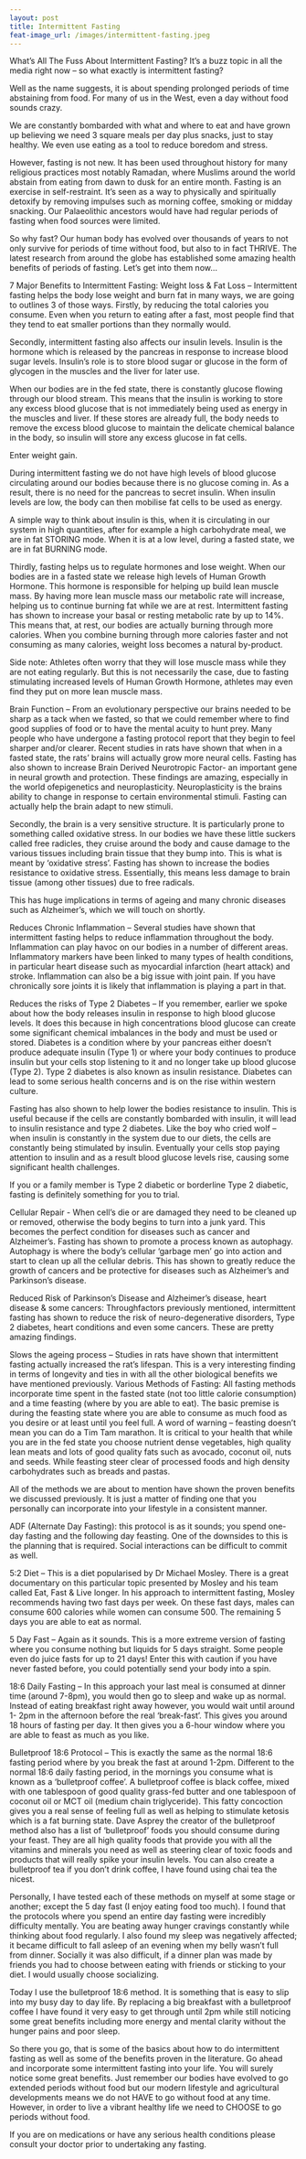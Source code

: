 ```yaml
---
layout: post
title: Intermittent Fasting
feat-image_url: /images/intermittent-fasting.jpeg
---
```


What’s All The Fuss About Intermittent Fasting?
It’s a buzz topic in all the media right now – so what exactly is intermittent fasting?

Well as the name suggests, it is about spending prolonged periods of time abstaining from food. For many of us in the West, even a day without food sounds crazy.

We are constantly bombarded with what and where to eat and have grown up believing we need 3 square meals per day plus snacks, just to stay healthy. We even use eating as a tool to reduce boredom and stress.

However, fasting is not new. It has been used throughout history for many religious practices most notably Ramadan, where Muslims around the world abstain from eating from dawn to dusk for an entire month. Fasting is an exercise in self-restraint. It’s seen as a way to physically and spiritually detoxify by removing impulses such as morning coffee, smoking or midday snacking. Our Palaeolithic ancestors would have had regular periods of fasting when food sources were limited.

So why fast? Our human body has evolved over thousands of years to not only survive for periods of time without food, but also to in fact THRIVE. The latest research from around the globe has established some amazing health benefits of periods of fasting. Let’s get into them now…

7 Major Benefits to Intermittent Fasting:
Weight loss & Fat Loss – Intermittent fasting helps the body lose weight and burn fat in many ways, we are going to outlines 3 of those ways.
Firstly, by reducing the total calories you consume. Even when you return to eating after a fast, most people find that they tend to eat smaller portions than they normally would.

Secondly, intermittent fasting also affects our insulin levels. Insulin is the hormone which is released by the pancreas in response to increase blood sugar levels. Insulin’s role is to store blood sugar or glucose in the form of glycogen in the muscles and the liver for later use.

When our bodies are in the fed state, there is constantly glucose flowing through our blood stream. This means that the insulin is working to store any excess blood glucose that is not immediately being used as energy in the muscles and liver. If these stores are already full, the body needs to remove the excess blood glucose to maintain the delicate chemical balance in the body, so insulin will store any excess glucose in fat cells.

Enter weight gain.

During intermittent fasting we do not have high levels of blood glucose circulating around our bodies because there is no glucose coming in. As a result, there is no need for the pancreas to secret insulin. When insulin levels are low, the body can then mobilise fat cells to be used as energy.

A simple way to think about insulin is this, when it is circulating in our system in high quantities, after for example a high carbohydrate meal, we are in fat STORING mode. When it is at a low level, during a fasted state, we are in fat BURNING mode.

Thirdly, fasting helps us to regulate hormones and lose weight. When our bodies are in a fasted state we release high levels of Human Growth Hormone. This hormone is responsible for helping up build lean muscle mass. By having more lean muscle mass our metabolic rate will increase, helping us to continue burning fat while we are at rest. Intermittent fasting has shown to increase your basal or resting metabolic rate by up to 14%. This means that, at rest, our bodies are actually burning through more calories. When you combine burning through more calories faster and not consuming as many calories, weight loss becomes a natural by-product.

Side note: Athletes often worry that they will lose muscle mass while they are not eating regularly. But this is not necessarily the case, due to fasting stimulating increased levels of Human Growth Hormone, athletes may even find they put on more lean muscle mass.

Brain Function – From an evolutionary perspective our brains needed to be sharp as a tack when we fasted, so that we could remember where to find good supplies of food or to have the mental acuity to hunt prey. Many people who have undergone a fasting protocol report that they begin to feel sharper and/or clearer.
Recent studies in rats have shown that when in a fasted state, the rats’ brains will actually grow more neural cells. Fasting has also shown to increase Brain Derived Neurotropic Factor- an important gene in neural growth and protection. These findings are amazing, especially in the world ofepigenetics and neuroplasticity. Neuroplasticity is the brains ability to change in response to certain environmental stimuli. Fasting can actually help the brain adapt to new stimuli.

Secondly, the brain is a very sensitive structure. It is particularly prone to something called oxidative stress. In our bodies we have these little suckers called free radicles, they cruise around the body and cause damage to the various tissues including brain tissue that they bump into. This is what is meant by ‘oxidative stress’. Fasting has shown to increase the bodies resistance to oxidative stress. Essentially, this means less damage to brain tissue (among other tissues) due to free radicals.

This has huge implications in terms of ageing and many chronic diseases such as Alzheimer’s, which we will touch on shortly.

Reduces Chronic Inflammation – Several studies have shown that intermittent fasting helps to reduce inflammation throughout the body. Inflammation can play havoc on our bodies in a number of different areas. Inflammatory markers have been linked to many types of health conditions, in particular heart disease such as myocardial infarction (heart attack) and stroke. Inflammation can also be a big issue with joint pain. If you have chronically sore joints it is likely that inflammation is playing a part in that.

Reduces the risks of Type 2 Diabetes – If you remember, earlier we spoke about how the body releases insulin in response to high blood glucose levels. It does this because in high concentrations blood glucose can create some significant chemical imbalances in the body and must be used or stored. Diabetes is a condition where by your pancreas either doesn’t produce adequate insulin (Type 1) or where your body continues to produce insulin but your cells stop listening to it and no longer take up blood glucose (Type 2). Type 2 diabetes is also known as insulin resistance. Diabetes can lead to some serious health concerns and is on the rise within western culture.

Fasting has also shown to help lower the bodies resistance to insulin. This is useful because if the cells are constantly bombarded with insulin, it will lead to insulin resistance and type 2 diabetes. Like the boy who cried wolf – when insulin is constantly in the system due to our diets, the cells are constantly being stimulated by insulin. Eventually your cells stop paying attention to insulin and as a result blood glucose levels rise, causing some significant health challenges.

If you or a family member is Type 2 diabetic or borderline Type 2 diabetic, fasting is definitely something for you to trial.

Cellular Repair - When cell’s die or are damaged they need to be cleaned up or removed, otherwise the body begins to turn into a junk yard. This becomes the perfect condition for diseases such as cancer and Alzheimer’s. Fasting has shown to promote a process known as autophagy. Autophagy is where the body’s cellular ‘garbage men’ go into action and start to clean up all the cellular debris. This has shown to greatly reduce the growth of cancers and be protective for diseases such as Alzheimer’s and Parkinson’s disease.

Reduced Risk of Parkinson’s Disease and Alzheimer’s disease, heart disease & some cancers: Throughfactors previously mentioned, intermittent fasting has shown to reduce the risk of neuro-degenerative disorders, Type 2 diabetes, heart conditions and even some cancers. These are pretty amazing findings.

Slows the ageing process – Studies in rats have shown that intermittent fasting actually increased the rat’s lifespan. This is a very interesting finding in terms of longevity and ties in with all the other biological benefits we have mentioned previously.
Various Methods of Fasting:
All fasting methods incorporate time spent in the fasted state (not too little calorie consumption) and a time feasting (where by you are able to eat). The basic premise is during the feasting state where you are able to consume as much food as you desire or at least until you feel full. A word of warning – feasting doesn’t mean you can do a Tim Tam marathon. It is critical to your health that while you are in the fed state you choose nutrient dense vegetables, high quality lean meats and lots of good quality fats such as avocado, coconut oil, nuts and seeds. While feasting steer clear of processed foods and high density carbohydrates such as breads and pastas.

All of the methods we are about to mention have shown the proven benefits we discussed previously. It is just a matter of finding one that you personally can incorporate into your lifestyle in a consistent manner.

ADF (Alternate Day Fasting): this protocol is as it sounds; you spend one-day fasting and the following day feasting. One of the downsides to this is the planning that is required. Social interactions can be difficult to commit as well.

5:2 Diet – This is a diet popularised by Dr Michael Mosley. There is a great documentary on this particular topic presented by Mosley and his team called Eat, Fast & Live longer.
In his approach to intermittent fasting, Mosley recommends having two fast days per week. On these fast days, males can consume 600 calories while women can consume 500. The remaining 5 days you are able to eat as normal.

5 Day Fast – Again as it sounds. This is a more extreme version of fasting where you consume nothing but liquids for 5 days straight. Some people even do juice fasts for up to 21 days! Enter this with caution if you have never fasted before, you could potentially send your body into a spin.

18:6 Daily Fasting – In this approach your last meal is consumed at dinner time (around 7-8pm), you would then go to sleep and wake up as normal. Instead of eating breakfast right away however, you would wait until around 1- 2pm in the afternoon before the real ‘break-fast’. This gives you around 18 hours of fasting per day. It then gives you a 6-hour window where you are able to feast as much as you like.

Bulletproof 18:6 Protocol – This is exactly the same as the normal 18:6 fasting period where by you break the fast at around 1-2pm. Different to the normal 18:6 daily fasting period, in the mornings you consume what is known as a ‘bulletproof coffee’. A bulletproof coffee is black coffee, mixed with one tablespoon of good quality grass-fed butter and one tablespoon of coconut oil or MCT oil (medium chain triglyceride). This fatty concoction gives you a real sense of feeling full as well as helping to stimulate ketosis which is a fat burning state. Dave Asprey the creator of the bulletproof method also has a list of ‘bulletproof’ foods you should consume during your feast. They are all high quality foods that provide you with all the vitamins and minerals you need as well as steering clear of toxic foods and products that will really spike your insulin levels. You can also create a bulletproof tea if you don’t drink coffee, I have found using chai tea the nicest.

Personally, I have tested each of these methods on myself at some stage or another; except the 5 day fast (I enjoy eating food too much). I found that the protocols where you spend an entire day fasting were incredibly difficulty mentally. You are beating away hunger cravings constantly while thinking about food regularly. I also found my sleep was negatively affected; it became difficult to fall asleep of an evening when my belly wasn’t full from dinner. Socially it was also difficult, if a dinner plan was made by friends you had to choose between eating with friends or sticking to your diet. I would usually choose socializing.

Today I use the bulletproof 18:6 method. It is something that is easy to slip into my busy day to day life. By replacing a big breakfast with a bulletproof coffee I have found it very easy to get through until 2pm while still noticing some great benefits including more energy and mental clarity without the hunger pains and poor sleep.

So there you go, that is some of the basics about how to do intermittent fasting as well as some of the benefits proven in the literature. Go ahead and incorporate some intermittent fasting into your life. You will surely notice some great benefits. Just remember our bodies have evolved to go extended periods without food but our modern lifestyle and agricultural developments means we do not HAVE to go without food at any time. However, in order to live a vibrant healthy life we need to CHOOSE to go periods without food.

If you are on medications or have any serious health conditions please consult your doctor prior to undertaking any fasting.
